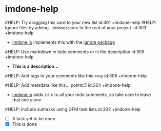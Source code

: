 imdone-help
====
#HELP: Try dragging this card to your new list id:301 +imdone-help
#HELP: Ignore files by adding `.imdoneignore` to the root of your project. id:303 +imdone-help
- [imdone.io](https://imdone.io) implements this with the [ignore package](https://www.npmjs.com/package/ignore)

#HELP: Use markdown in todo comments or in the description id:305 +imdone-help
- **This is a description...**

#HELP: Add tags to your comments like this `+mvp` id:306 +imdone-help

#HELP: Add metadata like this... points:5 id:304 +imdone-help
- [imdone.io](https://imdone.io) adds `id:n` to all your todo comments, so take care to leave that one alone

#HELP: Include subtasks using GFM task lists id:302 +imdone-help
- [ ] A task yet to be done
- [x] This is done
